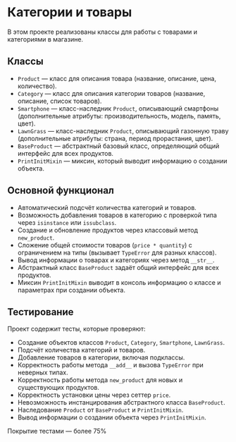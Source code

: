 # Категории и товары

В этом проекте реализованы классы для работы с товарами и категориями в магазине.

## Классы

- `Product` — класс для описания товара (название, описание, цена, количество).
- `Category` — класс для описания категории товаров (название, описание, список товаров).
- `Smartphone` — класс-наследник `Product`, описывающий смартфоны (дополнительные атрибуты: производительность, модель, память, цвет).
- `LawnGrass` — класс-наследник `Product`, описывающий газонную траву (дополнительные атрибуты: страна, период прорастания, цвет).
- `BaseProduct` — абстрактный базовый класс, определяющий общий интерфейс для всех продуктов.
- `PrintInitMixin` — миксин, который выводит информацию о создании объекта.

## Основной функционал

- Автоматический подсчёт количества категорий и товаров.
- Возможность добавления товаров в категорию с проверкой типа через `isinstance` или `issubclass`.
- Создание и обновление продуктов через классовый метод `new_product`.
- Сложение общей стоимости товаров (`price * quantity`) с ограничением на типы (вызывает `TypeError` для разных классов).
- Вывод информации о товарах и категориях через метод `__str__`.
- Абстрактный класс `BaseProduct` задаёт общий интерфейс для всех продуктов.
- Миксин `PrintInitMixin` выводит в консоль информацию о классе и параметрах при создании объекта.

## Тестирование

Проект содержит тесты, которые проверяют:
- Создание объектов классов `Product`, `Category`, `Smartphone`, `LawnGrass`.
- Подсчёт количества категорий и товаров.
- Добавление товаров в категории, включая подклассы.
- Корректность работы метода `__add__` и вызова `TypeError` при неверных типах.
- Корректность работы метода `new_product` для новых и существующих продуктов.
- Корректность установки цены через сеттер `price`.
- Невозможность инстанцирования абстрактного класса `BaseProduct`.
- Наследование `Product` от `BaseProduct` и `PrintInitMixin`.
- Вывод информации о создании объекта через `PrintInitMixin`.

Покрытие тестами — более 75% 